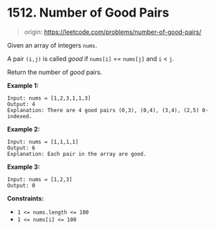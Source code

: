 # 1512. Number of Good Pairs

> origin: <https://leetcode.com/problems/number-of-good-pairs/>

Given an array of integers `nums`.

A pair `(i,j)` is called *good* if `nums[i]` == `nums[j]` and `i` < `j`.

Return the number of *good* pairs.

**Example 1:**

```text
Input: nums = [1,2,3,1,1,3]
Output: 4
Explanation: There are 4 good pairs (0,3), (0,4), (3,4), (2,5) 0-indexed.
```

**Example 2:**

```text
Input: nums = [1,1,1,1]
Output: 6
Explanation: Each pair in the array are good.
```

**Example 3:**

```text
Input: nums = [1,2,3]
Output: 0
```

**Constraints:**

- `1 <= nums.length <= 100`
- `1 <= nums[i] <= 100`
